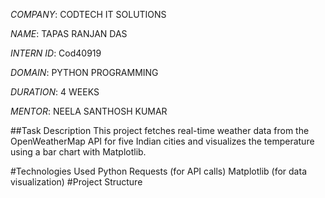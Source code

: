 *COMPANY*: CODTECH IT SOLUTIONS

*NAME*: TAPAS RANJAN DAS

*INTERN ID*: Cod40919

*DOMAIN*: PYTHON PROGRAMMING

*DURATION*: 4 WEEKS

*MENTOR*: NEELA SANTHOSH KUMAR

##Task Description
This project fetches real-time weather data from the OpenWeatherMap API for five Indian cities and visualizes the temperature using a bar chart with Matplotlib.

#Technologies Used
Python
Requests (for API calls)
Matplotlib (for data visualization)
#Project Structure
